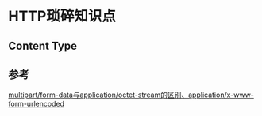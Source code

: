# HTTP琐碎知识点  

## Content Type

## 参考 
[multipart/form-data与application/octet-stream的区别、application/x-www-form-urlencoded](https://blog.csdn.net/andrewniu/article/details/81533905)
